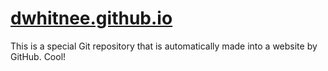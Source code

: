 <a href="http://dwhitnee.github.io">dwhitnee.github.io</a>
==================

This is a special Git repository that is automatically made into a website by GitHub.  Cool!
